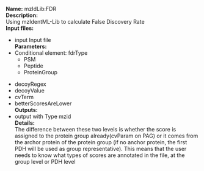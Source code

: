 **Name:** mzIdLib:FDR<br>
<b>Description:</b><br>
Using mzIdentML-Lib to calculate False Discovery Rate<br>
<b>Input files:</b>
<ul><li>input   Input file<br>
<b>Parameters:</b><br>
</li><li>Conditional element: fdrType<br>
<ul><li>PSM<br>
</li><li>Peptide<br>
</li><li>ProteinGroup</li></ul></li></ul>

<ul><li>decoyRegex<br>
</li><li>decoyValue<br>
</li><li>cvTerm<br>
</li><li>betterScoresAreLower<br>
<b>Outputs:</b><br>
</li><li>output with Type mzid<br>
<b>Details:</b><br>The difference between these two levels is whether the score is assigned to the protein group already(cvParam on PAG) or it comes from the archor protein of the protein group (if no anchor protein, the first PDH will be used as group representative). This means that the user needs to know what types of scores are annotated in the file, at the group level or PDH level<br></li></ul>
